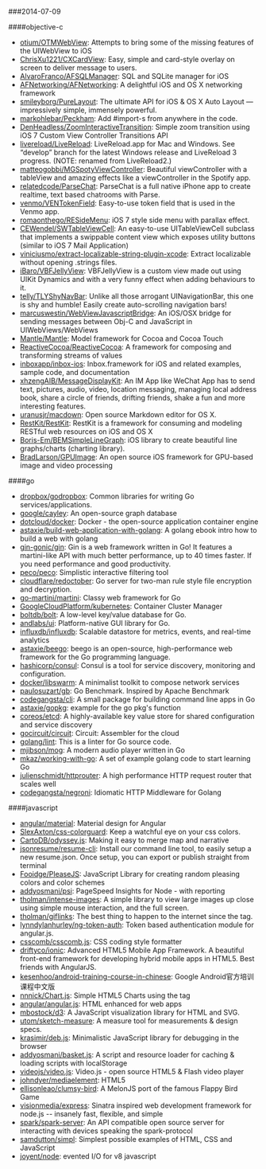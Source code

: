 ###2014-07-09

####objective-c
* [otium/OTMWebView](https://github.com/otium/OTMWebView): Attempts to bring some of the missing features of the UIWebView to iOS
* [ChrisXu1221/CXCardView](https://github.com/ChrisXu1221/CXCardView): Easy, simple and card-style overlay on screen to deliver message to users.
* [AlvaroFranco/AFSQLManager](https://github.com/AlvaroFranco/AFSQLManager): SQL and SQLite manager for iOS
* [AFNetworking/AFNetworking](https://github.com/AFNetworking/AFNetworking): A delightful iOS and OS X networking framework
* [smileyborg/PureLayout](https://github.com/smileyborg/PureLayout): The ultimate API for iOS & OS X Auto Layout — impressively simple, immensely powerful.
* [markohlebar/Peckham](https://github.com/markohlebar/Peckham): Add #import-s from anywhere in the code. 
* [DenHeadless/ZoomInteractiveTransition](https://github.com/DenHeadless/ZoomInteractiveTransition): Simple zoom transition using iOS 7 Custom View Controller Transitions API
* [livereload/LiveReload](https://github.com/livereload/LiveReload): LiveReload.app for Mac and Windows. See “develop” branch for the latest Windows release and LiveReload 3 progress. (NOTE: renamed from LiveReload2.)
* [matteogobbi/MGSpotyViewController](https://github.com/matteogobbi/MGSpotyViewController): Beautiful viewController with a tableView and amazing effects like a viewController in the Spotify app.
* [relatedcode/ParseChat](https://github.com/relatedcode/ParseChat): ParseChat is a full native iPhone app to create realtime, text based chatrooms with Parse.
* [venmo/VENTokenField](https://github.com/venmo/VENTokenField): Easy-to-use token field that is used in the Venmo app.
* [romaonthego/RESideMenu](https://github.com/romaonthego/RESideMenu): iOS 7 style side menu with parallax effect.
* [CEWendel/SWTableViewCell](https://github.com/CEWendel/SWTableViewCell): An easy-to-use UITableViewCell subclass that implements a swippable content view which exposes utility buttons (similar to iOS 7 Mail Application)
* [viniciusmo/extract-localizable-string-plugin-xcode](https://github.com/viniciusmo/extract-localizable-string-plugin-xcode): Extract localizable without opening .strings files.
* [iBaro/VBFJellyView](https://github.com/iBaro/VBFJellyView): VBFJellyView is a custom view made out using UIKit Dynamics and with a very funny effect when adding behaviours to it.
* [telly/TLYShyNavBar](https://github.com/telly/TLYShyNavBar): Unlike all those arrogant UINavigationBar, this one is shy and humble! Easily create auto-scrolling navigation bars!
* [marcuswestin/WebViewJavascriptBridge](https://github.com/marcuswestin/WebViewJavascriptBridge): An iOS/OSX bridge for sending messages between Obj-C and JavaScript in UIWebViews/WebViews
* [Mantle/Mantle](https://github.com/Mantle/Mantle): Model framework for Cocoa and Cocoa Touch
* [ReactiveCocoa/ReactiveCocoa](https://github.com/ReactiveCocoa/ReactiveCocoa): A framework for composing and transforming streams of values
* [inboxapp/inbox-ios](https://github.com/inboxapp/inbox-ios): Inbox.framework for iOS and related examples, sample code, and documentation
* [xhzengAIB/MessageDisplayKit](https://github.com/xhzengAIB/MessageDisplayKit): An IM App like WeChat App has to send text, pictures, audio, video, location messaging, managing local address book, share a circle of friends, drifting friends, shake a fun and more interesting features.
* [uranusjr/macdown](https://github.com/uranusjr/macdown): Open source Markdown editor for OS X.
* [RestKit/RestKit](https://github.com/RestKit/RestKit): RestKit is a framework for consuming and modeling RESTful web resources on iOS and OS X
* [Boris-Em/BEMSimpleLineGraph](https://github.com/Boris-Em/BEMSimpleLineGraph): iOS library to create beautiful line graphs/charts (charting library).
* [BradLarson/GPUImage](https://github.com/BradLarson/GPUImage): An open source iOS framework for GPU-based image and video processing

####go
* [dropbox/godropbox](https://github.com/dropbox/godropbox): Common libraries for writing Go services/applications.
* [google/cayley](https://github.com/google/cayley): An open-source graph database
* [dotcloud/docker](https://github.com/dotcloud/docker): Docker - the open-source application container engine
* [astaxie/build-web-application-with-golang](https://github.com/astaxie/build-web-application-with-golang): A golang ebook intro how to build a web with golang
* [gin-gonic/gin](https://github.com/gin-gonic/gin): Gin is a web framework written in Go! It features a martini-like API with much better performance, up to 40 times faster. If you need performance and good productivity.
* [peco/peco](https://github.com/peco/peco): Simplistic interactive filtering tool
* [cloudflare/redoctober](https://github.com/cloudflare/redoctober): Go server for two-man rule style file encryption and decryption.
* [go-martini/martini](https://github.com/go-martini/martini): Classy web framework for Go
* [GoogleCloudPlatform/kubernetes](https://github.com/GoogleCloudPlatform/kubernetes): Container Cluster Manager
* [boltdb/bolt](https://github.com/boltdb/bolt): A low-level key/value database for Go.
* [andlabs/ui](https://github.com/andlabs/ui): Platform-native GUI library for Go.
* [influxdb/influxdb](https://github.com/influxdb/influxdb): Scalable datastore for metrics, events, and real-time analytics
* [astaxie/beego](https://github.com/astaxie/beego): beego is an open-source, high-performance web framework for the Go programming language.
* [hashicorp/consul](https://github.com/hashicorp/consul): Consul is a tool for service discovery, monitoring and configuration.
* [docker/libswarm](https://github.com/docker/libswarm): A minimalist toolkit to compose network services
* [paulosuzart/gb](https://github.com/paulosuzart/gb): Go Benchmark. Inspired by Apache Benchmark
* [codegangsta/cli](https://github.com/codegangsta/cli): A small package for building command line apps in Go
* [astaxie/gopkg](https://github.com/astaxie/gopkg): example for the go pkg's function
* [coreos/etcd](https://github.com/coreos/etcd): A highly-available key value store for shared configuration and service discovery
* [gocircuit/circuit](https://github.com/gocircuit/circuit): Circuit: Assembler for the cloud
* [golang/lint](https://github.com/golang/lint): This is a linter for Go source code.
* [mjibson/mog](https://github.com/mjibson/mog): A modern audio player written in Go
* [mkaz/working-with-go](https://github.com/mkaz/working-with-go): A set of example golang code to start learning Go
* [julienschmidt/httprouter](https://github.com/julienschmidt/httprouter): A high performance HTTP request router that scales well
* [codegangsta/negroni](https://github.com/codegangsta/negroni): Idiomatic HTTP Middleware for Golang

####javascript
* [angular/material](https://github.com/angular/material): Material design for Angular
* [SlexAxton/css-colorguard](https://github.com/SlexAxton/css-colorguard): Keep a watchful eye on your css colors.
* [CartoDB/odyssey.js](https://github.com/CartoDB/odyssey.js): Making it easy to merge map and narrative
* [jsonresume/resume-cli](https://github.com/jsonresume/resume-cli): Install our command line tool, to easily setup a new resume.json. Once setup, you can export or publish straight from terminal
* [Fooidge/PleaseJS](https://github.com/Fooidge/PleaseJS): JavaScript Library for creating random pleasing colors and color schemes
* [addyosmani/psi](https://github.com/addyosmani/psi): PageSpeed Insights for Node - with reporting
* [tholman/intense-images](https://github.com/tholman/intense-images): A simple library to view large images up close using simple mouse interaction, and the full screen.
* [tholman/giflinks](https://github.com/tholman/giflinks): The best thing to happen to the internet since the <a> tag.
* [lynndylanhurley/ng-token-auth](https://github.com/lynndylanhurley/ng-token-auth): Token based authentication module for angular.js.
* [csscomb/csscomb.js](https://github.com/csscomb/csscomb.js): CSS coding style formatter
* [driftyco/ionic](https://github.com/driftyco/ionic): Advanced HTML5 Mobile App Framework. A beautiful front-end framework for developing hybrid mobile apps in HTML5. Best friends with AngularJS.
* [kesenhoo/android-training-course-in-chinese](https://github.com/kesenhoo/android-training-course-in-chinese): Google Android官方培训课程中文版
* [nnnick/Chart.js](https://github.com/nnnick/Chart.js): Simple HTML5 Charts using the <canvas> tag
* [angular/angular.js](https://github.com/angular/angular.js): HTML enhanced for web apps
* [mbostock/d3](https://github.com/mbostock/d3): A JavaScript visualization library for HTML and SVG.
* [utom/sketch-measure](https://github.com/utom/sketch-measure): A measure tool for measurements & design specs.
* [krasimir/deb.js](https://github.com/krasimir/deb.js): Minimalistic JavaScript library for debugging in the browser
* [addyosmani/basket.js](https://github.com/addyosmani/basket.js): A script and resource loader for caching & loading scripts with localStorage
* [videojs/video.js](https://github.com/videojs/video.js): Video.js - open source HTML5 & Flash video player
* [johndyer/mediaelement](https://github.com/johndyer/mediaelement): HTML5 <audio> or <video> player with Flash and Silverlight shims that mimics the HTML5 MediaElement API, enabling a consistent UI in all browsers.
* [ellisonleao/clumsy-bird](https://github.com/ellisonleao/clumsy-bird): A MelonJS port of the famous Flappy Bird Game
* [visionmedia/express](https://github.com/visionmedia/express): Sinatra inspired web development framework for node.js -- insanely fast, flexible, and simple
* [spark/spark-server](https://github.com/spark/spark-server): An API compatible open source server for interacting with devices speaking the spark-protocol
* [samdutton/simpl](https://github.com/samdutton/simpl): Simplest possible examples of HTML, CSS and JavaScript
* [joyent/node](https://github.com/joyent/node): evented I/O for v8 javascript
